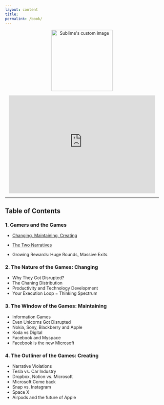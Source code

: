 ```yaml
---
layout: content
title: 
permalink: /book/
---
```


<p align="center">
  <img width="200" height="200" src="https://i.imgur.com/oNNIQn2.png" alt="Sublime's custom image"/>
</p>


<center><iframe width="480" height="320" src="https://gamestheory.substack.com/embed" frameborder="0" scrolling="no"></iframe></center>

---

## Table of Contents

### 1. Gamers and the Games

- [Changing, Maintaining, Creating](https://allenleein.github.io/brains/2019/06/the-games)

- [The Two Narratives](https://allenleein.github.io/brains/2018/11/the-two-narratives)

- Growing Rewards: Huge Rounds, Massive Exits

### 2. The Nature of the Games: Changing

- Why They Got Disrupted?
- The Chaning Distribution
- Productivity and Technology Development
- Your Execution Loop = Thinking Spectrum


### 3. The Window of the Games: Maintaining 

- Information Games
- Even Unicorns Got Disrupted
- Nokia, Sony, Blackberry and Apple
- Koda vs Digital
- Facebook and Myspace
- Facebook is the new Microsoft


### 4. The Outliner of the Games: Creating

- Narrative Violations
- Tesla vs. Car Industry
- Dropbox, Notion vs. Microsoft
- Microsoft Come back
- Snap vs. Instagram
- Space X
- Airpods and the future of Apple



